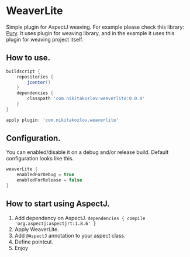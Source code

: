 # WeaverLite

Simple plugin for AspectJ weaving. For example please check this 
library: [Pury](https://github.com/NikitaKozlov/Pury). It uses plugin for weaving library, 
and in the example it uses this plugin for weaving project itself. 

## How to use.

```groovy
buildscript {
    repositories {
        jcenter()
    }
    dependencies {
        classpath 'com.nikitakozlov:weaverlite:0.0.4'
    }
}

apply plugin: 'com.nikitakozlov.weaverlite'
```

## Configuration.

You can enabled/disable it on a debug and/or release build. Default configuration looks like this.
```groovy
weaverLite {
    enabledForDebug = true
    enabledForRelease = false
}
```

## How to start using AspectJ.

1. Add dependency on AspectJ.
       ```
       dependencies {
           compile 'org.aspectj:aspectjrt:1.8.6'
       }
       ```
2. Apply WeaverLite.
3. Add `@AspectJ` annotation to your aspect class.
4. Define pointcut.
5. Enjoy